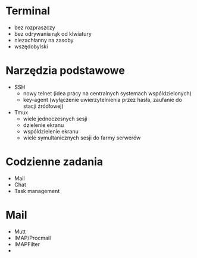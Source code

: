Terminal
====
* bez rozpraszczy
* bez odrywania rąk od klwiatury
* niezachłanny na zasoby
* wszędobylski

Narzędzia podstawowe
====
* SSH
  * nowy telnet (idea pracy na centralnych systemach wspóldzielonych)
  * key-agent (wyłączenie uwierzytelnienia przez hasła, zaufanie do stacji źródłowej)
* Tmux
  * wiele jednoczesnych sesji
  * dzielenie ekranu
  * wspóldzielenie ekranu
  * wiele symultanicznych sesji do farmy serwerów

Codzienne zadania
====
* Mail
* Chat
* Task management

Mail
====
* Mutt
* IMAP/Procmail
* IMAPFilter
* 


